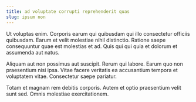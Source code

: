 ```yaml
---
title: ad voluptate corrupti reprehenderit quas
slug: ipsum non
---
```


Ut voluptas enim. Corporis earum qui quibusdam qui illo consectetur officiis quibusdam. Earum et velit molestiae nihil distinctio. Ratione saepe consequuntur quae est molestias et ad. Quis qui qui quia et dolorum et assumenda aut natus.

Aliquam aut non possimus aut suscipit. Rerum qui labore. Earum quo non praesentium nisi ipsa. Vitae facere veritatis ea accusantium tempora et voluptatem vitae. Consectetur saepe pariatur.

Totam et magnam rem debitis corporis. Autem et optio praesentium velit sunt sed. Omnis molestiae exercitationem.
